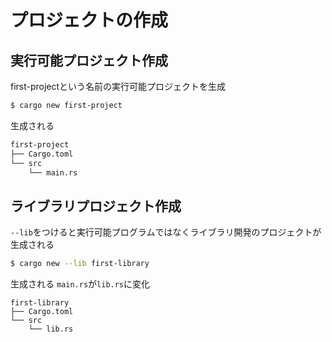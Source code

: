# プロジェクトの作成
## 実行可能プロジェクト作成
first-projectという名前の実行可能プロジェクトを生成

```bash
$ cargo new first-project
```

生成される

```bash
first-project
├── Cargo.toml
└── src
    └── main.rs
```

## ライブラリプロジェクト作成
`--lib`をつけると実行可能プログラムではなくライブラリ開発のプロジェクトが生成される

```bash
$ cargo new --lib first-library
```

生成される `main.rs`が`lib.rs`に変化

```
first-library
├── Cargo.toml
└── src
    └── lib.rs
```